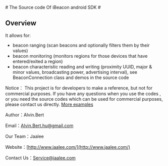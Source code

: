 ﻿﻿# The Source code Of iBeacon android SDK #


## Overview ##

It allows for:
- beacon ranging (scan beacons and optionally filters them by their values)
- beacon monitoring (monitors regions for those devices that have entered/exited a region)
- beacon characteristic reading and writing (proximity UUID, major & minor values, broadcasting power, advertising interval), see BeaconConnection class and demos in the source code

Notice：
This project is for developers to make a reference, but not for commercial purposes. If you have any questions when you use the codes , or you need  the source codes which can be  used for commercial purposes, please contact us directly. [More examples](https://github.com/AlvinBert/android-ibeacon-Jaalee-source-code)

Author：Alvin.Bert

Email：Alvin.Bert.hu@gmail.com

Our Team：Jaalee

Website：[http://www.jaalee.com/](http://www.jaalee.com/)

Contact Us：Service@jaalee.com